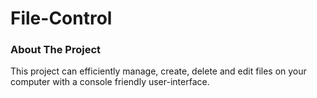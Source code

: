 # File-Control

### About The Project
This project can efficiently manage, create, delete and edit files on your computer with a console friendly user-interface.
